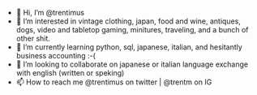 - 👋 Hi, I’m @trentimus
- 👀 I’m interested in vintage clothing, japan, food and wine, antiques, dogs, video and tabletop gaming, minitures, traveling, and a bunch of other shit.
- 🌱 I’m currently learning python, sql, japanese, italian, and hesitantly business accounting :-(
- 💞️ I’m looking to collaborate on japanese or italian language exchange with english (written or speking)
- 📫 How to reach me @trentimus on twitter | @trentm on IG

<!---
trentimus/trentimus is a ✨ special ✨ repository because its `README.md` (this file) appears on your GitHub profile.
You can click the Preview link to take a look at your changes.
--->
